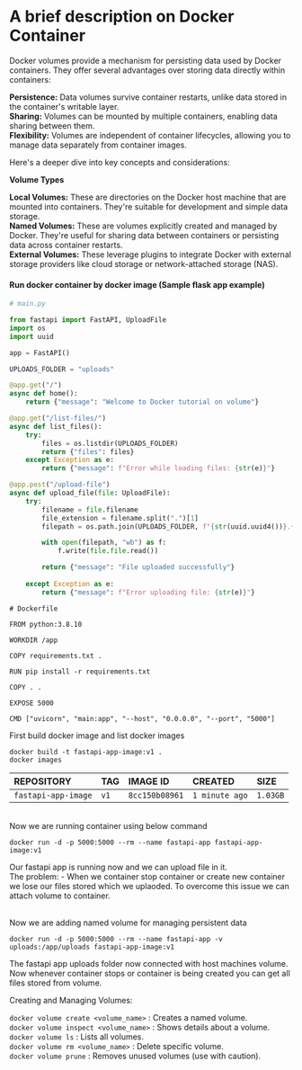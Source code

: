 # A brief description on Docker Container

Docker volumes provide a mechanism for persisting data used by Docker containers. They offer several advantages over storing data directly within containers:

**Persistence:** Data volumes survive container restarts, unlike data stored in the container's writable layer.
\
**Sharing:** Volumes can be mounted by multiple containers, enabling data sharing between them.
\
**Flexibility:** Volumes are independent of container lifecycles, allowing you to manage data separately from container images.

Here's a deeper dive into key concepts and considerations:

**Volume Types**

**Local Volumes:** These are directories on the Docker host machine that are mounted into containers. They're suitable for development and simple data storage.
\
**Named Volumes:** These are volumes explicitly created and managed by Docker. They're useful for sharing data between containers or persisting data across container restarts.
\
**External Volumes:** These leverage plugins to integrate Docker with external storage providers like cloud storage or network-attached storage (NAS).

#### Run docker container by docker image (Sample flask app example)

```python 
# main.py

from fastapi import FastAPI, UploadFile
import os
import uuid

app = FastAPI()

UPLOADS_FOLDER = "uploads"

@app.get("/")
async def home():
    return {"message": "Welcome to Docker tutorial on volume"}

@app.get("/list-files/")
async def list_files():
    try:
        files = os.listdir(UPLOADS_FOLDER)
        return {"files": files}
    except Exception as e:
        return {"message": f"Error while loading files: {str(e)}"}

@app.post("/upload-file")
async def upload_file(file: UploadFile):
    try:
        filename = file.filename
        file_extension = filename.split(".")[1]
        filepath = os.path.join(UPLOADS_FOLDER, f"{str(uuid.uuid4())}.{file_extension}")

        with open(filepath, "wb") as f:
            f.write(file.file.read())

        return {"message": "File uploaded successfully"}
    
    except Exception as e:
        return {"message": f"Error uploading file: {str(e)}"}
```


```
# Dockerfile

FROM python:3.8.10

WORKDIR /app

COPY requirements.txt .

RUN pip install -r requirements.txt

COPY . .

EXPOSE 5000

CMD ["uvicorn", "main:app", "--host", "0.0.0.0", "--port", "5000"]
```

First build docker image and list docker images
```
docker build -t fastapi-app-image:v1 .
docker images
```

| REPOSITORY           |  TAG     | IMAGE ID       |  CREATED       |  SIZE    |
| :------------------- | :------- | :------------- |  :------------ | :------- |
| `fastapi-app-image`  |  `v1`    | `8cc150b08961` | `1 minute ago` | `1.03GB` |

\
Now we are running container using below command

```
docker run -d -p 5000:5000 --rm --name fastapi-app fastapi-app-image:v1
```
Our fastapi app is running now and we can upload file in it.
\
The problem: -
When we container stop container or create new container we lose our files stored which we uplaoded. To overcome this issue we can attach volume to container.

\
Now we are adding named volume for managing persistent data 

```
docker run -d -p 5000:5000 --rm --name fastapi-app -v uploads:/app/uploads fastapi-app-image:v1
```

The fastapi app uploads folder now connected with host machines volume. Now whenever container stops or container is being created you can get all files stored from volume.


Creating and Managing Volumes:

`docker volume create <volume_name>` : Creates a named volume.
\
`docker volume inspect <volume_name>` : Shows details about a volume.
\
`docker volume ls` : Lists all volumes.
\
`docker volume rm <volume_name>` : Delete specific volume.
\
`docker volume prune` : Removes unused volumes (use with caution).
